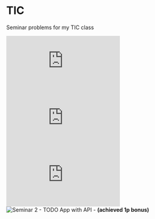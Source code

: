 # TIC

Seminar problems for my TIC class

![Calculator](https://v4n00.github.io/TIC/calculator/index.html)  
![Color game](https://v4n00.github.io/TIC/color-game/index.html)  
![Seminar 1 - Simple TODO App](https://v4n00.github.io/TIC/seminar-1/index.html)  
![Seminar 2 - TODO App with API](./seminar-2/) - **(achieved 1p bonus)**  
